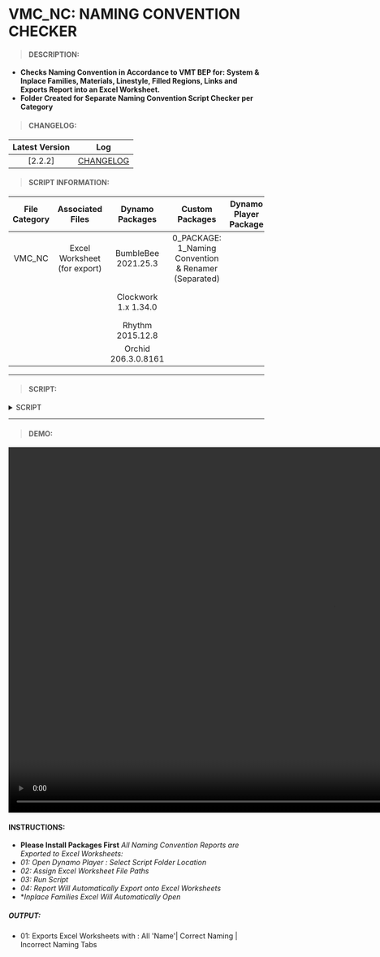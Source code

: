 # VMC_NC: NAMING CONVENTION CHECKER

> #### DESCRIPTION: 
- **Checks Naming Convention in Accordance to VMT BEP for: System & Inplace Families, Materials, Linestyle, Filled Regions, Links and Exports Report into an Excel Worksheet.**
- **Folder Created for Separate Naming Convention Script Checker per Category**

> #### CHANGELOG:

| Latest Version | Log |
| :-------: | :----: | 
|[2.2.2] | [CHANGELOG](/_scripts/_project/263_VMC/CHECKER/changelog/VMC_NamingConventionChecker.md) |

> #### SCRIPT INFORMATION: 

| File Category| Associated Files | Dynamo Packages | Custom Packages | Dynamo Player Package | Revit Version | Author | Modified By | File Name & Location
| :-------: | :----: | :---: | :---: | :---: | :---: | :---: | :--: | :--:
| VMC_NC | Excel Worksheet (for export) | BumbleBee 2021.25.3| 0_PACKAGE: 1_Naming Convention & Renamer (Separated) | | Revit 2021.1 | Cathrine Macabuhay | | VMC_NC_NamingConventionChecker 
|         |  | Clockwork 1.x 1.34.0| | | | | | (https://bimcapcom.sharepoint.com/:f:/s/BCP-Main/ElYGA5RdGiBIlkBawDx8AvkBn3iaObiuJCUN5tJbVBrgzA?e=ROlI0Q)
|         |  | Rhythm 2015.12.8   |
|         |  | Orchid 206.3.0.8161|
----------------------------------------------------------------
> #### SCRIPT: 

<details>
<summary>SCRIPT</summary>
<img src="./_scripts/_project/263_VMC/CHECKER/images/VMC_NamingConventionChecker.png">
</details>

------------------------------------------------------------------------------

> #### DEMO: 

<video width="1280" height="720" controls>
 <source src="./_scripts/_project/263_VMC/CHECKER/demo/VMC_NamingConventionChecker.mp4" type="video/mp4">
</video>

#### INSTRUCTIONS: 
- **Please Install Packages First**
*All Naming Convention Reports are Exported to Excel Worksheets:*
- *01: Open Dynamo Player : Select Script Folder Location*
- *02: Assign Excel Worksheet File Paths*
- *03: Run Script*
- *04: Report Will Automatically Export onto Excel Worksheets*
- **Inplace Families Excel Will Automatically Open*

##### OUTPUT: 
- 01: Exports Excel Worksheets with : All 'Name'| Correct Naming | Incorrect Naming Tabs